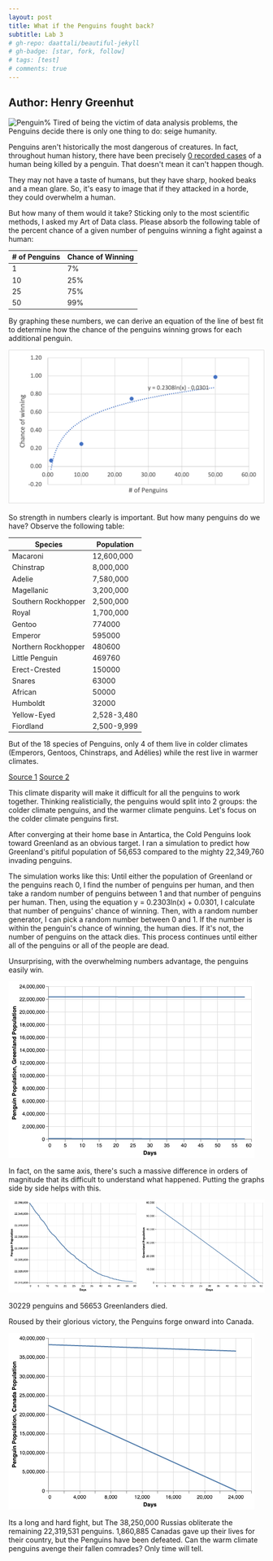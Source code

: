 ```yaml
---
layout: post
title: What if the Penguins fought back?
subtitle: Lab 3
# gh-repo: daattali/beautiful-jekyll
# gh-badge: [star, fork, follow]
# tags: [test]
# comments: true
---
```

Author: Henry Greenhut
---
![Penguin%](../assets/img/penguin_dramatic_images.png)
Tired of being the victim of data analysis problems, the Penguins decide there is only one thing to do: seige humanity.


Penguins aren't historically the most dangerous of creatures. In fact, throughout human history, there have been precisely [0 recorded cases](https://animalvivid.com/do-penguins-attack-humans/) of a human being killed by a penguin. That doesn't mean it can't happen though.

They may not have a taste of humans, but they have sharp, hooked beaks and a mean glare. So, it's easy to image that if they attacked in a horde, they could overwhelm a human.

But how many of them would it take? Sticking only to the most scientific methods, I asked my Art of Data class. Please absorb the following table of the percent chance of a given number of penguins winning a fight against a human:

| # of Penguins | Chance of Winning |
|---------------|-------------------|
| 1             | 7%                |
| 10            | 25%               |
| 25            | 75%               |
| 50            | 99%               |

By graphing these numbers, we can derive an equation of the line of best fit to determine how the chance of the penguins winning grows for each additional penguin.

![Penguin%](../assets/img/penguin_percentages.png)

So strength in numbers clearly is important. But how many penguins do we have? Observe the following table:

| Species             | Population  |
|---------------------|-------------|
| Macaroni            | 12,600,000  |
| Chinstrap           | 8,000,000   |
| Adelie              | 7,580,000   |
| Magellanic          | 3,200,000   |
| Southern Rockhopper | 2,500,000   |
| Royal               | 1,700,000   |
| Gentoo              | 774000      |
| Emperor             | 595000      |
| Northern Rockhopper | 480600      |
| Little Penguin      | 469760      |
| Erect-Crested       | 150000      |
| Snares              | 63000       |
| African             | 50000       |
| Humboldt            | 32000       |
| Yellow-Eyed         | 2,528-3,480 |
| Fiordland           | 2,500-9,999 |

But of the 18 species of Penguins, only 4 of them live in colder climates (Emperors, Gentoos, Chinstraps, and Adélies) while the rest live in warmer climates.

[Source 1](https://247wallst.com/special-report/2019/04/23/how-many-penguins-are-in-existence-2/)
[Source 2](https://theconversation.com/curious-kids-how-can-penguins-stay-warm-in-the-freezing-cold-waters-of-antarctica-116831#:~:text=There%20are%20four%20species%20of,gentoos%2C%20chinstraps%2C%20and%20Ad%C3%A9lies.&text=All%20these%20penguins%20have%20special,extreme%20birds%20in%20the%20world.)

This climate disparity will make it difficult for all the penguins to work together. Thinking realisticially, the penguins would split into 2 groups: the colder climate penguins, and the warmer climate penguins. Let's focus on the colder climate penguins first.

After converging at their home base in Antartica, the Cold Penguins look toward Greenland as an obvious target. I ran a simulation to predict how Greenland's pitiful population of 56,653 compared to the mighty 22,349,760 invading penguins.

The simulation works like this: Until either the population of Greenland or the penguins reach 0, I find the number of penguins per human, and then take a random number of penguins between 1 and that number of penguins per human. Then, using the equation y = 0.2303ln(x) + 0.0301, I calculate that number of penguins' chance of winning. Then, with a random number generator, I can pick a random number between 0 and 1. If the number is within the penguin's chance of winning, the human dies. If it's not, the number of penguins on the attack dies. This process continues until either all of the penguins or all of the people are dead.

Unsurprising, with the overwhelming numbers advantage, the penguins easily win.

![Penguin%](../assets/img/big_pg.png)

In fact, on the same axis, there's such a massive difference in orders of magnitude that its difficult to understand what happened. Putting the graphs side by side helps with this.

![Penguin%](../assets/img/zoomed_pg.png)

30229 penguins and 56653 Greenlanders died.

Roused by their glorious victory, the Penguins forge onward into Canada.

![Penguin%](../assets/img/canada.png)


Its a long and hard fight, but The 38,250,000 Russias obliterate the remaining 22,319,531 penguins. 1,860,885 Canadas gave up their lives for their country, but the Penguins have been defeated. Can the warm climate penguins avenge their fallen comrades? Only time will tell.